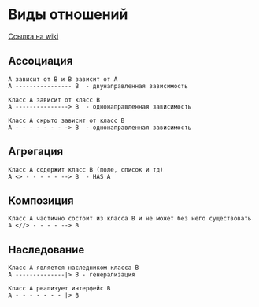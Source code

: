 # Виды отношений
[Ссылка на wiki](https://ru.wikipedia.org/wiki/%D0%94%D0%B8%D0%B0%D0%B3%D1%80%D0%B0%D0%BC%D0%BC%D0%B0_%D0%BA%D0%BB%D0%B0%D1%81%D1%81%D0%BE%D0%B2)
## Ассоциация
    А зависит от B и B зависит от А
    A ---------------- B  - двунаправленная зависимость

    Класс A зависит от класс B
    A ---------------> B  - однонаправленная зависимость 

    Класс A скрыто зависит от класс B
    A - - - - - - - -> B  - однонаправленная зависимость 

## Агрегация
    Класс A содержит класс B (поле, список и тд)
    A <> - - - - - --> B  - HAS A

## Композиция
    Класс A частично состоит из класса B и не может без него существовать
    A <//> - - - - --> B

## Наследование
    Класс A является наследником класса B
    A --------------|> B - генерализация

    Класс A реализует интерфейс B
    A - - - - - - - |> B